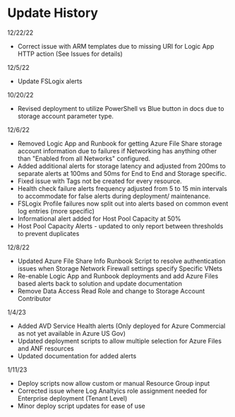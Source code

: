 # Update History

12/22/22

- Correct issue with ARM templates due to missing URI for Logic App HTTP action (See Issues for details)

12/5/22

- Update FSLogix alerts

10/20/22  

- Revised deployment to utilize PowerShell vs Blue button in docs due to storage account parameter type.  

12/6/22  

- Removed Logic App and Runbook for getting Azure File Share storage account information due to failures if Networking has anything other than "Enabled from all Networks" configured.  
- Added additional alerts for storage latency and adjusted from 200ms to separate alerts at 100ms and 50ms for End to End and Storage specific.  
- Fixed issue with Tags not be created for every resource.  
- Health check failure alerts frequency adjusted from 5 to 15 min intervals to accommodate for false alerts during deployment/ maintenance.  
- FSLogix Profile failures now split out into alerts based on common event log entries (more specific)
- Informational alert added for Host Pool Capacity at 50%
- Host Pool Capacity Alerts - updated to only report between thresholds to prevent duplicates

12/8/22

- Updated Azure File Share Info Runbook Script to resolve authentication issues when Storage Network Firewall settings specify Specific VNets
- Re-enable Logic App and Runbook deployments and add Azure Files based alerts back to solution and update documentation
- Remove Data Access Read Role and change to Storage Account Contributor

1/4/23

- Added AVD Service Health alerts (Only deployed for Azure Commercial as not yet available in Azure US Gov)
- Updated deployment scripts to allow multiple selection for Azure Files and ANF resources
- Updated documentation for added alerts

1/11/23

- Deploy scripts now allow custom or manual Resource Group input
- Corrected issue where Log Analtyics role assignment needed for Enterprise deployment (Tenant Level)
- Minor deploy script updates for ease of use